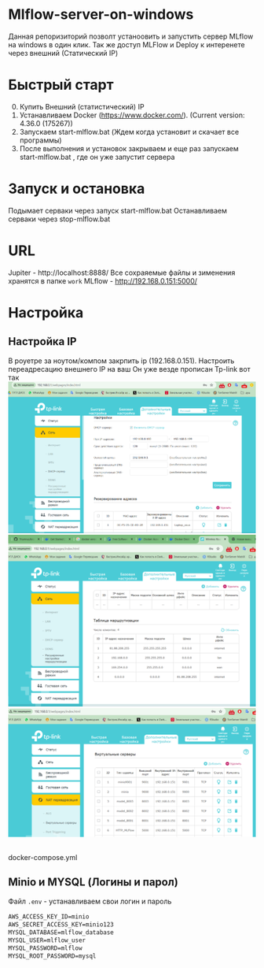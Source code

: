 # Mlflow-server-on-windows

Данная репоризиторий позволт устаноовить и запустить сервер MLflow на windows в один клик.
Так же доступ MLFlow и Deploy к интеренете через внешний (Статический IP)

# Быстрый старт
0. Купить Внешний (статистический) IP
1. Устанавливаем Docker (https://www.docker.com/). (Current version: 4.36.0 (175267))
2. Запускаем start-mlflow.bat (Ждем когда установит и скачает все программы)
3. После выполнения и установок закрываем и еще раз запускаем start-mlflow.bat , где он уже запустит сервера

# Запуск и остановка
Подымает серваки через запуск start-mlflow.bat
Останавливаем серваки через stop-mlflow.bat


# URL
Jupiter - http://localhost:8888/
Все сохраяемые файлы и зименения хранятся в папке `work`
MLflow - http://192.168.0.151:5000/

# Настройка
## Настройка IP
В роуетре за ноутом/компом закрпить ip (192.168.0.151).
Настроить переадресацию внешнего IP на ваш
Он уже везде прописан
Tp-link вот так
![alt text](image.png)
![alt text](image-1.png)
![alt text](image-2.png)
## 
docker-compose.yml

## Minio и MYSQL (Логины и парол)
Файл `.env` -  устанавливаем свои логин и пароль
```По умолчанию 
AWS_ACCESS_KEY_ID=minio
AWS_SECRET_ACCESS_KEY=minio123
MYSQL_DATABASE=mlflow_database
MYSQL_USER=mlflow_user
MYSQL_PASSWORD=mlflow
MYSQL_ROOT_PASSWORD=mysql